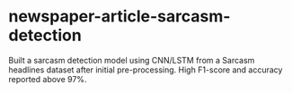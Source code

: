 # newspaper-article-sarcasm-detection
Built a sarcasm detection model using CNN/LSTM from a Sarcasm headlines dataset after initial pre-processing.
High F1-score and accuracy reported above 97%.
